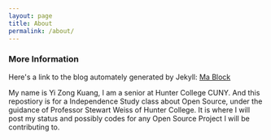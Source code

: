 ```yaml
---
layout: page
title: About
permalink: /about/
---
```


### More Information

Here's a link to the blog automately generated by Jekyll: <a href="https://hunter-college-cs-ossd.github.io/yizongk-weekly/" target="_blank">Ma Block</a>

My name is Yi Zong Kuang, I am a senior at Hunter College CUNY. And this repostiory is for a Independence Study class about Open Source, under the guidance of Professor Stewart Weiss of Hunter College. It is where I will post my status and possibly codes for any Open Source Project I will be contributing to.

